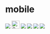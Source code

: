 # mobile
<img src="https://capsule-render.vercel.app/api?type=cylinder&color=auto&height=120&section=header&text=Hello%20&fontSize=40" />
<img src="https://raw.githubusercontent.com/Tarikul-Islam-Anik/Animated-Fluent-Emojis/master/Emojis/Smilies/Confused%20Face.png" alt="Confused Face" width="25" height="25" />
<img src="https://img.shields.io/badge/javascript-%23FCC624.svg?&style=for-the-badge&logo=javascript-&logoColor=black" />
<img src="https://img.shields.io/badge/react-%23FCC624.svg?&style=for-the-badge&logo=react&logoColor=black" />
<img src="https://img.shields.io/badge/typescript-%23FCC624.svg?&style=for-the-badge&logo=typescript&logoColor=black" />
<img src="https://img.shields.io/badge/flutter-%23FCC624.svg?&style=for-the-badge&logo=flutter&logoColor=black" />


